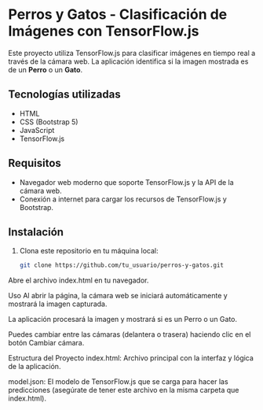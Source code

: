 # Perros y Gatos - Clasificación de Imágenes con TensorFlow.js

Este proyecto utiliza TensorFlow.js para clasificar imágenes en tiempo real a través de la cámara web. La aplicación identifica si la imagen mostrada es de un **Perro** o un **Gato**.

## Tecnologías utilizadas

- HTML
- CSS (Bootstrap 5)
- JavaScript
- TensorFlow.js

## Requisitos

- Navegador web moderno que soporte TensorFlow.js y la API de la cámara web.
- Conexión a internet para cargar los recursos de TensorFlow.js y Bootstrap.

## Instalación

1. Clona este repositorio en tu máquina local:

   ```bash
   git clone https://github.com/tu_usuario/perros-y-gatos.git
Abre el archivo index.html en tu navegador.

Uso
Al abrir la página, la cámara web se iniciará automáticamente y mostrará la imagen capturada.

La aplicación procesará la imagen y mostrará si es un Perro o un Gato.

Puedes cambiar entre las cámaras (delantera o trasera) haciendo clic en el botón Cambiar cámara.

Estructura del Proyecto
index.html: Archivo principal con la interfaz y lógica de la aplicación.

model.json: El modelo de TensorFlow.js que se carga para hacer las predicciones (asegúrate de tener este archivo en la misma carpeta que index.html).
